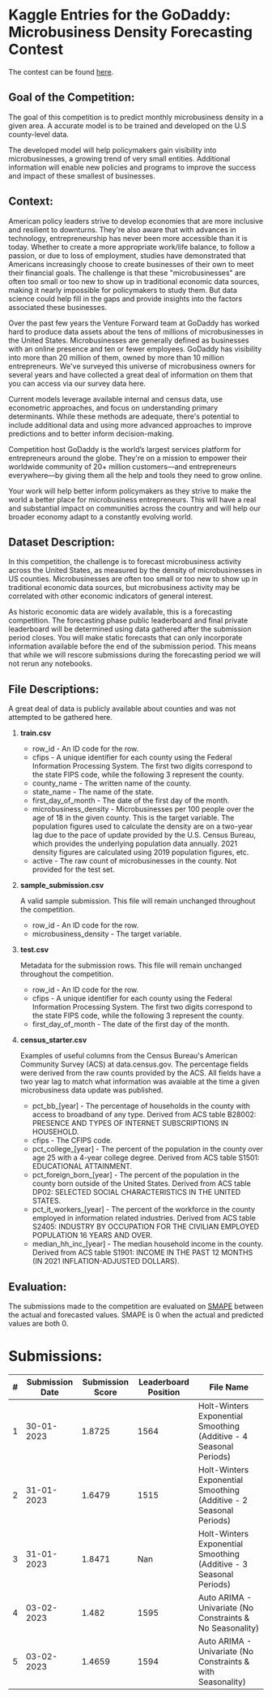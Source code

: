 # Kaggle Entries for the GoDaddy: Microbusiness Density Forecasting Contest

The contest can be found [here](https://www.kaggle.com/competitions/godaddy-microbusiness-density-forecasting).

## Goal of the Competition:

The goal of this competition is to predict monthly microbusiness density in a given area. A accurate model is to be trained and developed on the U.S county-level data. 

The developed model will help policymakers gain visibility into microbusinesses, a growing trend of very small entities. Additional information will enable new policies and programs to improve the success and impact of these smallest of businesses.

## Context:

American policy leaders strive to develop economies that are more inclusive and resilient to downturns. They're also aware that with advances in technology, entrepreneurship has never been more accessible than it is today. Whether to create a more appropriate work/life balance, to follow a passion, or due to loss of employment, studies have demonstrated that Americans increasingly choose to create businesses of their own to meet their financial goals. The challenge is that these "microbusinesses" are often too small or too new to show up in traditional economic data sources, making it nearly impossible for policymakers to study them. But data science could help fill in the gaps and provide insights into the factors associated these businesses.

Over the past few years the Venture Forward team at GoDaddy has worked hard to produce data assets about the tens of millions of microbusinesses in the United States. Microbusinesses are generally defined as businesses with an online presence and ten or fewer employees. GoDaddy has visibility into more than 20 million of them, owned by more than 10 million entrepreneurs. We've surveyed this universe of microbusiness owners for several years and have collected a great deal of information on them that you can access via our survey data here.

Current models leverage available internal and census data, use econometric approaches, and focus on understanding primary determinants. While these methods are adequate, there's potential to include additional data and using more advanced approaches to improve predictions and to better inform decision-making.

Competition host GoDaddy is the world’s largest services platform for entrepreneurs around the globe. They're on a mission to empower their worldwide community of 20+ million customers—and entrepreneurs everywhere—by giving them all the help and tools they need to grow online.

Your work will help better inform policymakers as they strive to make the world a better place for microbusiness entrepreneurs. This will have a real and substantial impact on communities across the country and will help our broader economy adapt to a constantly evolving world.

## Dataset Description:

In this competition, the challenge is to forecast microbusiness activity across the United States, as measured by the density of microbusinesses in US counties. Microbusinesses are often too small or too new to show up in traditional economic data sources, but microbusiness activity may be correlated with other economic indicators of general interest.

As historic economic data are widely available, this is a forecasting competition. The forecasting phase public leaderboard and final private leaderboard will be determined using data gathered after the submission period closes. You will make static forecasts that can only incorporate information available before the end of the submission period. This means that while we will rescore submissions during the forecasting period we will not rerun any notebooks.

## File Descriptions:

A great deal of data is publicly available about counties and was not attempted to be gathered here.

1. **train.csv**

   - row_id - An ID code for the row.
   - cfips - A unique identifier for each county using the Federal Information Processing System. The first two digits correspond to the state FIPS code, while the following 3 represent the county.
   - county_name - The written name of the county.
   - state_name - The name of the state.
   - first_day_of_month - The date of the first day of the month.
   - microbusiness_density - Microbusinesses per 100 people over the age of 18 in the given county. This is the target variable. The population figures used to calculate the density are on a two-year lag due to the pace of update provided by the U.S. Census Bureau, which provides the underlying population data annually. 2021 density figures are calculated using 2019 population figures, etc.
   - active - The raw count of microbusinesses in the county. Not provided for the test set.

2. **sample_submission.csv** 
    
    A valid sample submission. This file will remain unchanged throughout the competition.

    - row_id - An ID code for the row.
    - microbusiness_density - The target variable.

3. **test.csv**

    Metadata for the submission rows. This file will remain unchanged throughout the competition.

   - row_id - An ID code for the row.
   - cfips - A unique identifier for each county using the Federal Information Processing System. The first two digits correspond to the state FIPS code, while the following 3 represent the county.
   - first_day_of_month - The date of the first day of the month.

4. **census_starter.csv**
    
    Examples of useful columns from the Census Bureau's American Community Survey (ACS) at data.census.gov. The percentage fields were derived from the raw counts provided by the ACS. All fields have a two year lag to match what information was avaiable at the time a given microbusiness data update was published.

   -  pct_bb_[year] - The percentage of households in the county with access to broadband of any type. Derived from ACS table B28002: PRESENCE AND TYPES OF INTERNET SUBSCRIPTIONS IN HOUSEHOLD.
   -  cfips - The CFIPS code.
   -  pct_college_[year] - The percent of the population in the county over age 25 with a 4-year college degree. Derived from ACS table S1501: EDUCATIONAL ATTAINMENT.
   -  pct_foreign_born_[year] - The percent of the population in the county born outside of the United States. Derived from ACS table DP02: SELECTED SOCIAL CHARACTERISTICS IN THE UNITED STATES.
   -  pct_it_workers_[year] - The percent of the workforce in the county employed in information related industries. Derived from ACS table S2405: INDUSTRY BY OCCUPATION FOR THE CIVILIAN EMPLOYED POPULATION 16 YEARS AND OVER.
   -  median_hh_inc_[year] - The median household income in the county. Derived from ACS table S1901: INCOME IN THE PAST 12 MONTHS (IN 2021 INFLATION-ADJUSTED DOLLARS).


## Evaluation:

The submissions made to the competition are evaluated on [SMAPE](https://en.wikipedia.org/wiki/Symmetric_mean_absolute_percentage_error) between the actual and forecasted values. SMAPE is 0 when the actual and predicted values are both 0.

# Submissions:

|#|Submission Date|Submission Score|Leaderboard Position|File Name|
|-|---------------|----------------|--------------------|---------|
|1|30-01-2023|1.8725|1564|Holt-Winters Exponential Smoothing (Additive - 4 Seasonal Periods)|
|2|31-01-2023|1.6479|1515|Holt-Winters Exponential Smoothing (Additive - 2 Seasonal Periods)|
|3|31-01-2023|1.8471|Nan|Holt-Winters Exponential Smoothing (Additive - 3 Seasonal Periods)|
|4|03-02-2023|1.482|1595|Auto ARIMA - Univariate (No Constraints & No Seasonality)|
|5|03-02-2023|1.4659|1594|Auto ARIMA - Univariate (No Constraints & with Seasonality)|
